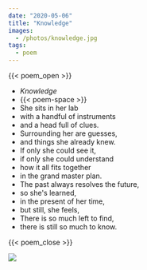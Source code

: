```yaml
---
date: "2020-05-06"
title: "Knowledge"
images:
  - /photos/knowledge.jpg
tags:
  - poem
---
```

  
{{< poem_open >}}
* *Knowledge*
* {{< poem-space >}}
* She sits in her lab
* with a handful of instruments
* and a head full of clues.
* Surrounding her are guesses,
* and things she already knew.
* If only she could see it,
* if only she could understand
* how it all fits together
* in the grand master plan.
* The past always resolves the future,
* so she's learned, 
* in the present of her time,
* but still, she feels,
* There is so much left to find,
* there is still so much to know.

{{< poem_close >}}

![](/photos/knowledge.jpg)
